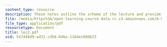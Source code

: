 ```yaml
---
content_type: resource
description: These notes outline the scheme of the lecture and provide study problems.
file: /media/https%3A/open-learning-course-data-rc.s3.amazonaws.com/6-090-building-programming-experience-a-lead-in-to-6-001-january-iap-2005/547448d9ad31cd5804ba1164ec680b23_lec2.pdf
file_type: application/pdf
resourcetype: Document
title: lec2.pdf
uid: 547448d9-ad31-cd58-04ba-1164ec680b23
---
```


